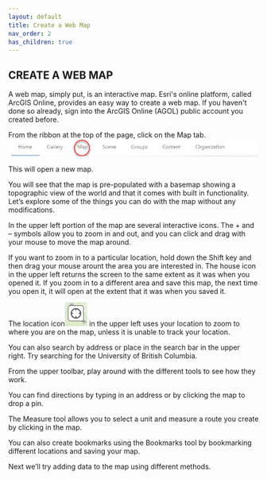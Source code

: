 ```yaml
---
layout: default
title: Create a Web Map
nav_order: 2
has_children: true
---
```


## CREATE A WEB MAP
A web map, simply put, is an interactive map. Esri's online platform, called ArcGIS Online, provides an easy way to create a web map. If you haven't done so already, sign into the ArcGIS Online (AGOL) public account you created before. 

From the ribbon at the top of the page, click on the Map tab. ![Map tab](https://raw.githubusercontent.com/fiddleHeads/intro-AGOL/master/homeRibbon.jpg)

This will open a new map.

You will see that the map is pre-populated with a basemap showing a topographic view of the world and that it comes with built in functionality. Let’s explore some of the things you can do with the map without any modifications.

In the upper left portion of the map are several interactive icons. The + and – symbols allow you to zoom in and out, and you can click and drag with your mouse to move the map around. 

If you want to zoom in to a particular location, hold down the Shift key and then drag your mouse arount the area you are interested in. 
The house icon in the upper left returns the screen to the same extent as it was when you opened it. If you zoom in to a different area and save this map, the next time you open it, it will open at the extent that it was when you saved it.

The location icon![The location icon](https://raw.githubusercontent.com/fiddleHeads/intro-AGOL/master/locationButton.jpg) in the upper left uses your location to zoom to where you are on the map, unless it is unable to track your location. 

You can also search by address or place in the search bar in the upper right. Try searching for the University of British Columbia.

From the upper toolbar, play around with the different tools to see how they work. 

You can find directions by typing in an address or by clicking the map to drop a pin.

The Measure tool allows you to select a unit and measure a route you create by clicking in the map.

You can also create bookmarks using the Bookmarks tool by bookmarking different locations and saving your map.

Next we’ll try adding data to the map using different methods.


